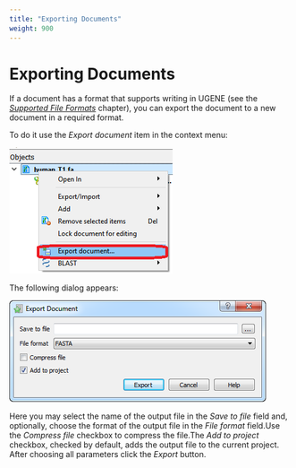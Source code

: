 ```yaml
---
title: "Exporting Documents"
weight: 900
---
```



# Exporting Documents

If a document has a format that supports writing in UGENE (see the [_Supported File Formats_](Appendix-A.supported-file-formats.md) chapter), you can export the document to a new document in a required format.

To do it use the _Export document_ item in the context menu:


![](/images/65929295/69402642.png)

The following dialog appears:


![](/images/65929295/65929296.png)

Here you may select the name of the output file in the _Save to file_ field and, optionally, choose the format of the output file in the _File format_ field.Use the _Compress file_ checkbox to compress the file.The _Add to project_ checkbox, checked by default, adds the output file to the current project.
After choosing all parameters click the _Export_ button.
